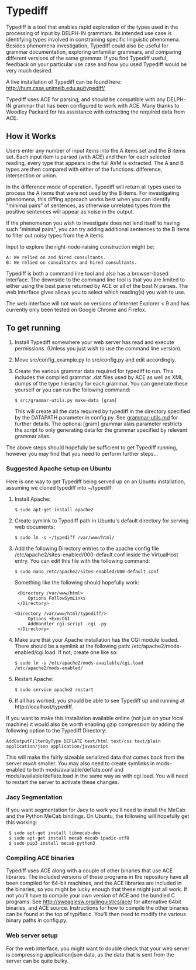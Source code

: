 # Typediff

Typediff is a tool that enables rapid exploration of the types used in
the processing of input by DELPH-IN grammars. Its intended use case is
identifying types involved in constraining specific linguistic
phenomena. Besides phenomena investigation, Typediff could also be
useful for grammar documentation, exploring unfamiliar grammars, and
comparing different versions of the same grammar. If you find Typediff
useful, feedback on your particular use case and how you used Typediff
would be very much desired.

A live installation of Typediff can be found here:
http://hum.csse.unimelb.edu.au/typediff/

Typediff uses ACE for parsing, and should be compatible with any
DELPH-IN grammar that has been configured to work with ACE. Many
thanks to Woodley Packard for his assistance with extracting 
the required data from ACE.


## How it Works

Users enter any number of input items into the A items set and the B
items set. Each input item is parsed (with ACE) and then for each
selected reading, every type that appears in the full AVM is
extracted. The A and B types are then compared with either of the
functions: difference, intersection or union.

In the difference mode of operation, Typediff will return all types
used to process the A items that were not used by the B items. For
investigating phenomena, this diffing approach works best when you can
identify "minimal pairs" of sentences, as otherwise unrelated types
from the positive sentences will appear as noise in the output.

If the phenomenon you wish to investigate does not lend itself to
having such "minimal pairs", you can try adding additional sentences
to the B items to filter out noisy types from the A items.

Input to explore the right-node-raising construction might be:

    A: We relied on and hired consultants.
    B: We relied on consultants and hired consultants.

Typediff is both a command line tool and also has a browser-based
interface. The downside to the command line tool is that you are
limited to either using the best parse returned by ACE or all of the
best N parses.  The web interface gives allows you to select which
reading(s) you wish to use.

The web interface will not work on versions of Internet Explorer < 9
and has currently only been tested on Google Chrome and Firefox.


## To get running

1. Install Typediff somewhere your web server has read and execute
   permissions. (Unless you just wish to use the command line version).

2. Move src/config_example.py to src/config.py and edit accordingly.

3. Create the various grammar data required for typediff to run. This
   includes the compiled grammar .dat files used by ACE as well as XML
   dumps of the type hierarchy for each grammar. You can generate
   these yourself or you can run the following command:
 
   ```
   $ src/grammar-utils.py make-data [gram]
   ```

   This will create all the data required by typediff in the directory
   specified by the DATAPATH parameter in config.py. See
   [grammar-utils.md](grammar-utils.md) for further details.  The
   optional [gram] grammar alais parameter restricts the script to
   only generating data for the grammar specified by relevant grammar
   alias.


The above steps should hopefully be sufficient to get Typediff
running, however you may find that you need to perform further
steps...


### Suggested Apache setup on Ubuntu

Here is one way to get Typediff being served up on an Ubuntu
installation, assuming we cloned typediff into ~/typediff.

1. Install Apache:

   ```
   $ sudo apt-get install apache2
   ```

2. Create symlink to Typediff path in Ubuntu's default directory for
   serving web documents:

   ```
   $ sudo ln -s ~/typediff /var/www/html/
   ```

3. Add the following Directory entries to the apache config file
   /etc/apache2/sites-enabled/000-default.conf inside the VirtualHost
   entry. You can edit this file with the following command:

   ```
   $ sudo nano /etc/apache2/sites-enabled/000-default.conf
   ```
   
   Something like the following should hopefully work:

   ```
    <Directory /var/www/html>
        Options FollowSymLinks
    </Directory>
   
   <Directory /var/www/html/typediff/>
        Options +ExecCGI
        AddHandler cgi-script .cgi .py
    </Directory>
   ```

4. Make sure that your Apache installation has the CGI module loaded.
   There should be a symlink at the following path:
   /etc/apache2/mods-enabled/cgi.load. If not, create one like so:

   ```
   $ sudo ln -s /etc/apache2/mods-available/cgi.load /etc/apache2/mods-enabled/
   ```
   
5. Restart Apache:

   ```
   $ sudo service apache2 restart
   ```

6. If all has worked, you should be able to see Typediff up and
   running at http://localhost/typediff.

If you want to make this installation available online (not just on
your local machine) it would also be worth enabling gzip compression
by adding the following option to the Typediff Directory:


    AddOutputFilterByType DEFLATE text/html text/css text/plain application/json application/javascript


This will make the fairly sizeable serialized data that comes back
from the server *much* smaller. You may also need to create symlinks
in mods-enabled to both mods/available/deflate.conf and
mods/available/deflate.load in the same way as with cgi.load. You will
need to restart the server to activate these changes.


### Jacy Segmentation

If you want segmentation for Jacy to work you'll need to install the
MeCab and the Python MeCab bindings. On Ubuntu, the following will hopefully
get this working:

```
 $ sudo apt-get install libmecab-dev
 $ sudo apt-get install mecab mecab-ipadic-utf8
 $ sudo pip3 install mecab-python3
```

### Compiling ACE binaries

Typediff uses ACE along with a couple of other binaries that use ACE
libraries. The included versions of these programs in the repository
have all been compiled for 64-bit machines, and the ACE libraries are
included in the binaries, so you might be lucky enough that these
might just all work. If not you'll have to compile your own version of
ACE and the bundled C programs. See
http://sweaglesw.org/linguistics/ace/ for alternative 64bit binaries,
and ACE source. Instructions for how to compile the other binaries can
be found at the top of typifier.c. You'll then need to modify the various 
binary paths in config.py.


### Web server setup

For the web interface, you might want to double check that your
web server is compressing application/json data, as the data that is
sent from the server can be quite bulky.
